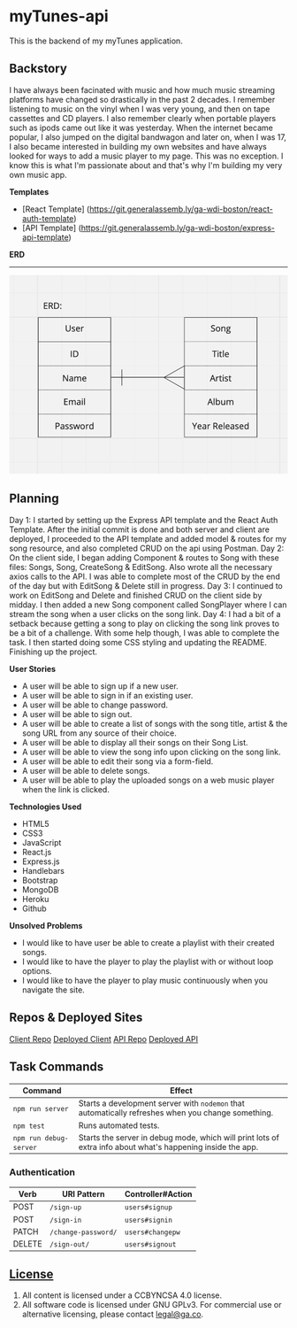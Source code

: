 # myTunes-api

This is the backend of my myTunes application.

## **Backstory**
I have always been facinated with music and how much music streaming platforms have changed so drastically in the past 2 decades. I remember listening to music on the vinyl when I was very young, and then on tape cassettes and CD players. I also remember clearly when portable players such as ipods came out like it was yesterday. When the internet became popular, I also jumped on the digital bandwagon and later on, when I was 17, I also became interested in building my own websites and have always looked for ways to add a music player to my page. This was no exception. I know this is what I'm passionate about and that's why I'm building my very own music app.

**Templates**
- [React Template] (https://git.generalassemb.ly/ga-wdi-boston/react-auth-template)
- [API Template] (https://git.generalassemb.ly/ga-wdi-boston/express-api-template)

**ERD**

---
  ![](app/images/ERD.png)


## **Planning**
Day 1: I started by setting up the Express API template and the React Auth Template. After the initial commit is done and both server and client are deployed, I proceeded to the API template and added model & routes for my song resource, and also completed CRUD on the api using Postman.
Day 2: On the client side, I began adding Component & routes to Song with these files: Songs, Song, CreateSong & EditSong. Also wrote all the necessary axios calls to the API. I was able to complete most of the CRUD by the end of the day but with EditSong & Delete still in progress.
Day 3: I continued to work on EditSong and Delete and finished CRUD on the client side by midday. I then added a new Song component called SongPlayer where I can stream the song when a user clicks on the song link.
Day 4: I had a bit of a setback because getting a song to play on clicking the song link proves to be a bit of a challenge. With some help though, I was able to complete the task. I then started doing some CSS styling and updating the README. Finishing up the project.

**User Stories**
- A user will be able to sign up if a new user.
- A user will be able to sign in if an existing user.
- A user will be able to change password.
- A user will be able to sign out.
- A user will be able to create a list of songs with the song title, artist & the song URL from any source of their choice.
- A user will be able to display all their songs on their Song List.
- A user will be able to view the song info upon clicking on the song link.
- A user will be able to edit their song via a form-field.
- A user will be able to delete songs.
- A user will be able to play the uploaded songs on a web music player when the link is clicked.


**Technologies Used**
- HTML5
- CSS3
- JavaScript
- React.js
- Express.js
- Handlebars
- Bootstrap
- MongoDB
- Heroku
- Github


**Unsolved Problems**
- I would like to have user be able to create a playlist with their created songs.
- I would like to have the player to play the playlist with or without loop options.
- I would like to have the player to play music continuously when you navigate the site.


## Repos & Deployed Sites

[Client Repo](https://github.com/YunaHan53/myTunes-client)
[Deployed Client](https://yunahan53.github.io/myTunes-client/)
[API Repo](https://github.com/YunaHan53/myTunes-api)
[Deployed API](https://aqueous-temple-54494.herokuapp.com/)


## Task Commands

| Command                | Effect                                                                                                      |
|------------------------|-------------------------------------------------------------------------------------------------------------|
| `npm run server`       | Starts a development server with `nodemon` that automatically refreshes when you change something.                                                                                         |
| `npm test`             | Runs automated tests.                                                                                       |
| `npm run debug-server` | Starts the server in debug mode, which will print lots of extra info about what's happening inside the app. |


### Authentication

| Verb   | URI Pattern            | Controller#Action |
|--------|------------------------|-------------------|
| POST   | `/sign-up`             | `users#signup`    |
| POST   | `/sign-in`             | `users#signin`    |
| PATCH  | `/change-password/` | `users#changepw`  |
| DELETE | `/sign-out/`        | `users#signout`   |


## [License](LICENSE)

1. All content is licensed under a CC­BY­NC­SA 4.0 license.
1. All software code is licensed under GNU GPLv3. For commercial use or
    alternative licensing, please contact legal@ga.co.
